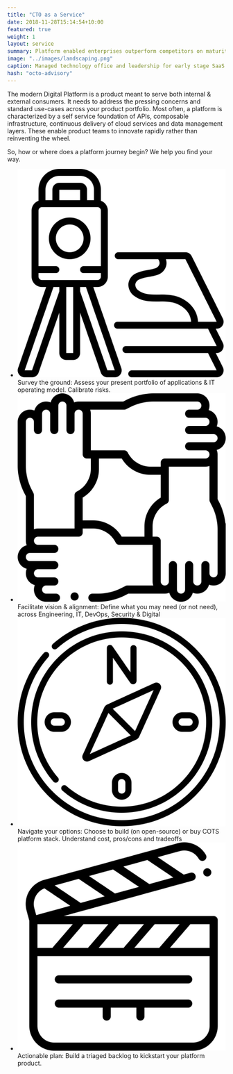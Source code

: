 ```yaml
---
title: "CTO as a Service"
date: 2018-11-28T15:14:54+10:00
featured: true
weight: 1
layout: service
summary: Platform enabled enterprises outperform competitors on maturity indices, including IT agility, Customer Experience & Cost of operations. Platformatory can enable you to forge a strong cloud native backbone & platform definition fit to your business domain.
image: "../images/landscaping.png"
caption: Managed technology office and leadership for early stage SaaS startups
hash: "octo-advisory"
---
```


The modern Digital Platform is a product meant to serve both  internal & external consumers. It needs to address the pressing concerns and standard use-cases across your product portfolio. Most often, a platform is characterized by a self service foundation of APIs, composable infrastructure, continuous delivery of cloud services and  data management layers. These enable product teams to innovate rapidly rather than reinventing the wheel.

So, how or where does a platform journey begin? We help you find your way.

* <span class="icon-serv"><img src="../images/icons/survey.svg" /></span>Survey the ground: Assess your present portfolio of applications & IT operating model. Calibrate risks.
* <span class="icon-serv"><img src="../images/icons/facilitate.svg" /></span>Facilitate vision & alignment: Define what you may need (or not need), across Engineering, IT, DevOps, Security & Digital
* <span class="icon-serv"><img src="../images/icons/navigate.svg" /></span>Navigate your options: Choose to build (on open-source) or buy COTS platform stack. Understand cost, pros/cons and tradeoffs
* <span class="icon-serv"><img src="../images/icons/action.svg" /></span>Actionable plan: Build a triaged backlog to kickstart your platform product.



